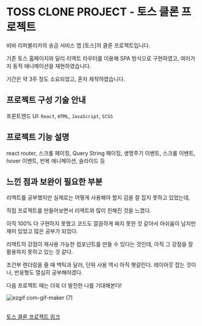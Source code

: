 # TOSS CLONE PROJECT - 토스 클론 프로젝트

비바 리퍼블리카의 송금 서비스 앱 [토스]의 클론 프로젝트입니다. 

기존 토스 홈페이지와 달리 리액트 라우터를 이용해 SPA 방식으로 구현하였고, 여러가지 동적 애니메이션을 재현하였습니다.

기간은 약 3주 정도 소요되었고, 혼자 제작하였습니다. 


## 프로젝트 구성 기술 안내

프론트엔드 UI: `React`, `HTML`, `JavaScript`, `SCSS` 



## 프로젝트 기능 설명

react router, 스크롤 페이징, Query String 페이징, 생명주기 이벤트, 스크롤 이벤트, hover 이벤트, 반복 애니메이션, 슬라이드 등



## 느낀 점과 보완이 필요한 부분

리액트를 공부했지만 실제로는 어떻게 사용해야 할지 감을 잘 잡지 못하고 있었는데, 

직접 프로젝트를 만들어보면서 리액트와 많이 친해진 것을 느꼈다. 

아직 100% 다 구현하지 못했고 코드도 깔끔하게 짜지 못한 것 같아서 아쉬움이 남지만 재미 있었고 많은 공부가 되었다. 

리액트의 강점이 재사용 가능한 컴포넌트를 만들 수 있다는 것인데, 아직 그 강점을 잘 활용하지 못하고 있는 것 같다. 

조건부 렌더링을 줄 때 백틱과 달러, 단위 사용 역시 아직 헷갈린다. 레이아웃 잡는 것이나, 반응형도 열심히 공부해야겠다. 

다음 프로젝트 때는 더욱 더 발전한 나를 기대해본다!
 
![ezgif com-gif-maker (7)](https://user-images.githubusercontent.com/116622249/213088563-2360bce7-463e-4a6d-a1f2-c191b4164a37.gif)

<br /> [토스 클론 프로젝트 링크](https://helloimgee.github.io/01-TOSS)
